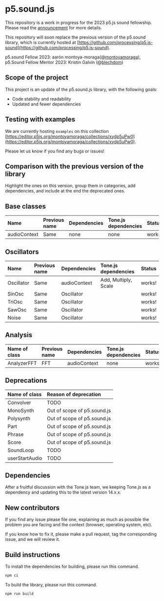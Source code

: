 # p5.sound.js

This repository is a work in progress for the 2023 p5.js sound fellowship. Please read the [announcement](https://medium.com/@ProcessingOrg/announcing-the-2023-p5-sound-fellow-aar%C3%B3n-montoya-moraga-7613450902f6) for more details.

This repository will soon replace the previous version of the p5.sound library, which is currently hosted at [https://github.com/processing/p5.js-sound](https://github.com/processing/p5.js-sound).

p5.sound Fellow 2023: aarón montoya-moraga(@[montoyamoraga](https://github.com/montoyamoraga)),
p5.Sound Fellow Mentor 2023: Kristin Galvin (@[blechdom](https://github.com/blechdom))

## Scope of the project

This project is an update of the p5.sound.js library, with the following goals:

- Code stability and readability
- Updated and fewer dependencies

## Testing with examples

We are currently hosting `examples`  on this collection [https://editor.p5js.org/montoyamoraga/collections/xydp5uPw0](https://editor.p5js.org/montoyamoraga/collections/xydp5uPw0).

Please let us know if you find any bugs or issues!

## Comparison with the previous version of the library

Highlight the ones on this version, group them in categories, add dependencies, and include at the end the deprecated ones.

## Base classes

| Name         | Previous name | Dependencies | Tone.js dependencies | Status |
| :----------- | :------------ | :----------- | :------------------- | :----- |
| audioContext | Same          | none         | none                 | works! |

## Oscillators

| Name       | Previous name | Dependencies | Tone.js dependencies | Status |
| :--------- | :------------ | :----------- | :------------------- | :----- |
| Oscillator | Same          | audioContext | Add, Multiply, Scale | works! |
| SinOsc     | Same          | Oscillator   |                      | works! |
| TriOsc     | Same          | Oscillator   |                      | works! |
| SawOsc     | Same          | Oscillator   |                      | works! |
| Noise      | Same          | Oscillator   |                      | works! |

## Analysis

| Name of class | Previous name | Dependencies | Tone.js dependencies | Status |
| :------------ | :------------ | :----------- | :------------------- | :----- |
| AnalyzerFFT   | FFT           | audioContext | none                 | works! |

## Deprecations

| Name of class  | Reason of deprecation       |
| :------------- | :-------------------------- |
| Convolver      | TODO                        |
| MonoSynth      | Out of scope of p5.sound.js |
| Polysynth      | Out of scope of p5.sound.js |
| Part           | Out of scope of p5.sound.js |
| Phrase         | Out of scope of p5.sound.js |
| Score          | Out of scope of p5.sound.js |
| SoundLoop      | TODO                        |
| userStartAudio | TODO                        |

## Dependencies

After a fruitful discussion with the Tone.js team, we keeping Tone.js as a dependency and updating this to the latest version 14.x.x.

## New contributors

If you find any issue please file one, explaining as much as possible the problem you are facing and the context (browser, operating system, etc).

If you know how to fix it, please make a pull request, tag the corresponding issue, and we will review it.

## Build instructions

To install the dependencies for building, please run this command.

```bash
npm ci
```

To build the library, please run this command.

```bash
npm run build
```